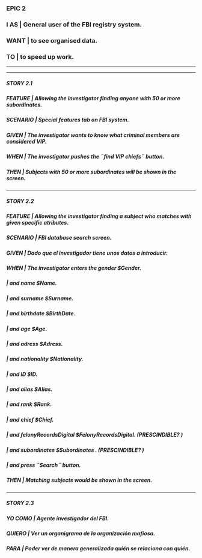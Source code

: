 ### EPIC 2

### I AS | General user of the FBI registry system.  
 
### WANT | to see organised data.  

### TO | to speed up work.  

--------------------------------------------------------------------------------
--------------------------------------------------------------------------------

##### STORY 2.1

##### FEATURE |  Allowing the investigator finding anyone with 50 or more subordinates.  
 
##### SCENARIO | Special features tab on FBI system.    

##### GIVEN | The investigator wants to know what criminal members are considered VIP.

##### WHEN | The investigator pushes the ¨find VIP chiefs¨ button.

##### THEN | Subjects with 50 or more subordinates will be shown in the screen.

--------------------------------------------------------------------------------

##### STORY 2.2     

##### FEATURE |  Allowing the investigator finding a subject who matches with given specific atributes.  
 
##### SCENARIO | FBI database search screen.    

##### GIVEN | Dado que el investigador tiene unos datos a introducir.

##### WHEN | The investigator enters the gender $Gender.
#####      | and name $Name.
#####      | and surname $Surname.
#####      | and birthdate $BirthDate.
#####      | and age $Age.
#####      | and adress $Adress.
#####      | and nationality $Nationality.
#####      | and ID $ID.
#####      | and alias $Alias.
#####      | and rank $Rank.
#####      | and chief $Chief.
#####      | and felonyRecordsDigital $FelonyRecordsDigital.    (PRESCINDIBLE? )
#####      | and subordinates $Subordinates .                   (PRESCINDIBLE? )
#####      | and press ¨Search¨ button. 

##### THEN | Matching subjects would be shown in the screen.

--------------------------------------------------------------------------------

##### STORY 2.3

##### YO COMO |  Agente investigador del FBI.  
 
##### QUIERO |  Ver un organigrama de la organización mafiosa.  

##### PARA | Poder ver de manera generalizada quién se relaciona con quién.

